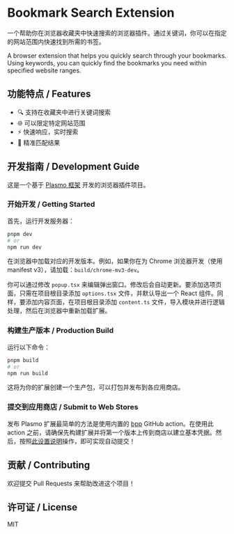 # Bookmark Search Extension

一个帮助你在浏览器收藏夹中快速搜索的浏览器插件。通过关键词，你可以在指定的网站范围内快速找到所需的书签。

A browser extension that helps you quickly search through your bookmarks. Using keywords, you can quickly find the bookmarks you need within specified website ranges.

## 功能特点 / Features

- 🔍 支持在收藏夹中进行关键词搜索
- 🌐 可以限定特定网站范围
- ⚡ 快速响应，实时搜索
- 🎯 精准匹配结果

## 开发指南 / Development Guide

这是一个基于 [Plasmo 框架](https://docs.plasmo.com/) 开发的浏览器插件项目。

### 开始开发 / Getting Started

首先，运行开发服务器：

```bash
pnpm dev
# or
npm run dev
```

在浏览器中加载对应的开发版本。例如，如果你在为 Chrome 浏览器开发（使用 manifest v3），请加载：`build/chrome-mv3-dev`。

你可以通过修改 `popup.tsx` 来编辑弹出窗口。修改后会自动更新。要添加选项页面，只需在项目根目录添加 `options.tsx` 文件，并默认导出一个 React 组件。同样，要添加内容页面，在项目根目录添加 `content.ts` 文件，导入模块并进行逻辑处理，然后在浏览器中重新加载扩展。


### 构建生产版本 / Production Build

运行以下命令：

```bash
pnpm build
# or
npm run build
```

这将为你的扩展创建一个生产包，可以打包并发布到各应用商店。

### 提交到应用商店 / Submit to Web Stores

发布 Plasmo 扩展最简单的方法是使用内置的 [bpp](https://bpp.browser.market) GitHub action。在使用此 action 之前，请确保先构建扩展并将第一个版本上传到商店以建立基本凭据。然后，按照[此设置说明](https://docs.plasmo.com/framework/workflows/submit)操作，即可实现自动提交！

## 贡献 / Contributing

欢迎提交 Pull Requests 来帮助改进这个项目！

## 许可证 / License

MIT
